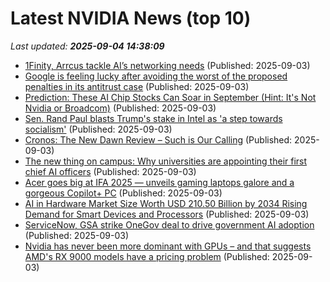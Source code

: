 # Latest NVIDIA News (top 10)
_Last updated: **2025-09-04 14:38:09**_

- [1Finity, Arrcus tackle AI’s networking needs](https://www.telecomtv.com/content/next-gen-telco-infra/1finity-arrcus-tackle-ai-s-networking-needs-53751/) (Published: 2025-09-03)
- [Google is feeling lucky after avoiding the worst of the proposed penalties in its antitrust case](https://www.businessinsider.com/bi-today-newsletter-google-antitrust-decision-no-breakup) (Published: 2025-09-03)
- [Prediction: These AI Chip Stocks Can Soar in September (Hint: It's Not Nvidia or Broadcom)](https://consent.yahoo.com/v2/collectConsent?sessionId=1_cc-session_51a70079-6733-4b94-9a4c-6a7e302eb7f3) (Published: 2025-09-03)
- [Sen. Rand Paul blasts Trump's stake in Intel as 'a step towards socialism'](https://www.cnbc.com/2025/09/03/sen-rand-paul-calls-trump-stake-in-intel-a-step-towards-socialism.html) (Published: 2025-09-03)
- [Cronos: The New Dawn Review – Such is Our Calling](https://wccftech.com/review/cronos-the-new-dawn-such-is-our-calling/) (Published: 2025-09-03)
- [The new thing on campus: Why universities are appointing their first chief AI officers](https://fortune.com/2025/09/03/college-university-chief-ai-officer-ucla-university-of-utah/) (Published: 2025-09-03)
- [Acer goes big at IFA 2025 — unveils gaming laptops galore and a gorgeous Copilot+ PC](https://www.windowscentral.com/hardware/laptops/acer-goes-big-at-ifa-2025-unveils-gaming-laptops-galore-and-a-gorgeous-copilot-pc) (Published: 2025-09-03)
- [AI in Hardware Market Size Worth USD 210.50 Billion by 2034 Rising Demand for Smart Devices and Processors](https://www.globenewswire.com/news-release/2025/09/03/3143755/0/en/AI-in-Hardware-Market-Size-Worth-USD-210-50-Billion-by-2034-Rising-Demand-for-Smart-Devices-and-Processors.html) (Published: 2025-09-03)
- [ServiceNow, GSA strike OneGov deal to drive government AI adoption](https://www.nextgov.com/acquisition/2025/09/servicenow-gsa-strike-onegov-deal-drive-government-ai-adoption/407844/) (Published: 2025-09-03)
- [Nvidia has never been more dominant with GPUs – and that suggests AMD's RX 9000 models have a pricing problem](https://www.techradar.com/computing/gpu/nvidia-has-never-been-more-dominant-with-gpus-and-that-suggests-amds-rx-9000-models-have-a-pricing-problem) (Published: 2025-09-03)
